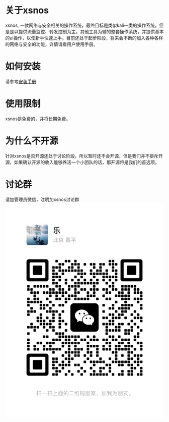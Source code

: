 # 关于xsnos
xsnos, 一款网络与安全相关的操作系统，最终目标是类似kali一类的操作系统，但是是以提供流量监控、转发控制为主，其他工具为辅的整套操作系统，并提供基本的ui操作，以使新手快速上手。目前还处于起步阶段，将来会不断的加入各种各样的网络与安全的功能，详情请看用户使用手册。

# 如何安装
请参考[安装手册](./install.md)

# 使用限制
xsnos是免费的，并将长期免费。

# 为什么不开源
针对xsnos是否开源还处于讨论阶段，所以暂时还不会开源，但是我们并不排斥开源，如果确认开源的收入能够养活一个小团队的话，那开源将是我们的首选项。

# 讨论群
请加管理员微信，注明加xsnos讨论群
![管理员微信](./wechat.jpg "微信")
